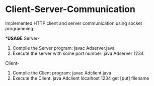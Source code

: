 # Client-Server-Communication
Implemented HTTP client and server communication using socket programming.

*************USAGE************
Server-
1.	Compile the Server program: javac Adserver.java
2.  Execute the server with some port number: java Adserver 1234

Client-
1.	Compile the Client program: javac Adclient.java
2.	Execute the Client: java Adclient localhost 1234 get [put] filename


